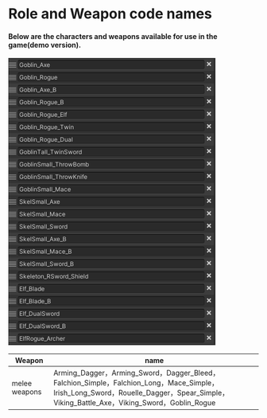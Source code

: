 # Role and Weapon code names



#### Below are the characters and weapons available for use in the game(demo version).

![image-20221103092644955](role-and-weapon/image-20221103092644955.png)







| Weapon        | name                                                         |
| ------------- | ------------------------------------------------------------ |
| melee weapons | Arming_Dagger，Arming_Sword，Dagger_Bleed，Falchion_Simple，Falchion_Long，Mace_Simple，Irish_Long_Sword，Rouelle_Dagger，Spear_Simple，Viking_Battle_Axe，Viking_Sword，Goblin_Rogue |

